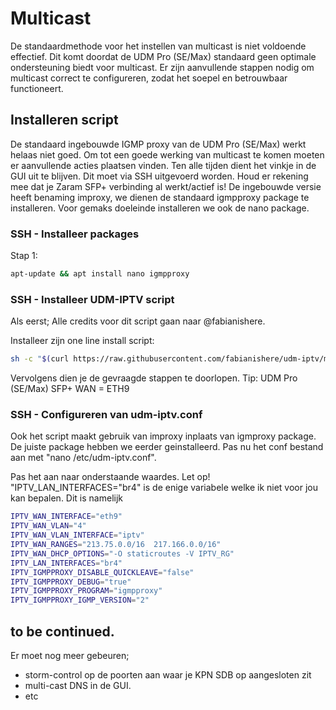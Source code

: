 # Multicast
De standaardmethode voor het instellen van multicast is niet voldoende effectief. Dit komt doordat de UDM Pro (SE/Max) standaard geen optimale ondersteuning biedt voor multicast. Er zijn aanvullende stappen nodig om multicast correct te configureren, zodat het soepel en betrouwbaar functioneert.

## Installeren script

De standaard ingebouwde IGMP proxy van de UDM Pro (SE/Max) werkt helaas niet goed. Om tot een goede werking van multicast te komen moeten er aanvullende acties plaatsen vinden. Ten alle tijden dient het vinkje in de GUI uit te blijven.
Dit moet via SSH uitgevoerd worden. Houd er rekening mee dat je Zaram SFP+ verbinding al werkt/actief is!
De ingebouwde versie heeft benaming improxy, we dienen de standaard igmpproxy package te installeren. Voor gemaks doeleinde installeren we ook de nano package.

### SSH - Installeer packages
Stap 1:
```bash
apt-update && apt install nano igmpproxy
```

### SSH - Installeer UDM-IPTV script
Als eerst; Alle credits voor dit script gaan naar @fabianishere.

Installeer zijn one line install script:
```bash
sh -c "$(curl https://raw.githubusercontent.com/fabianishere/udm-iptv/master/install.sh -sSf)"
```
Vervolgens dien je de gevraagde stappen te doorlopen. Tip: UDM Pro (SE/Max) SFP+ WAN = ETH9

### SSH - Configureren van udm-iptv.conf
Ook het script maakt gebruik van improxy inplaats van igmproxy package. De juiste package hebben we eerder geinstalleerd.
Pas nu het conf bestand aan met "nano /etc/udm-iptv.conf".

Pas het aan naar onderstaande waardes. Let op! "IPTV_LAN_INTERFACES="br4" is de enige variabele welke ik niet voor jou kan bepalen.
Dit is namelijk

```bash
IPTV_WAN_INTERFACE="eth9"
IPTV_WAN_VLAN="4"
IPTV_WAN_VLAN_INTERFACE="iptv"
IPTV_WAN_RANGES="213.75.0.0/16  217.166.0.0/16"
IPTV_WAN_DHCP_OPTIONS="-O staticroutes -V IPTV_RG"
IPTV_LAN_INTERFACES="br4"
IPTV_IGMPPROXY_DISABLE_QUICKLEAVE="false"
IPTV_IGMPPROXY_DEBUG="true"
IPTV_IGMPPROXY_PROGRAM="igmpproxy"
IPTV_IGMPPROXY_IGMP_VERSION="2"
```

## to be continued.
Er moet nog meer gebeuren;
- storm-control op de poorten aan waar je KPN SDB op aangesloten zit
- multi-cast DNS in de GUI.
- etc
